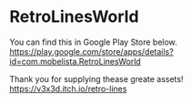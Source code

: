 # RetroLinesWorld
You can find this in Google Play Store below.<br>
https://play.google.com/store/apps/details?id=com.mobelista.RetroLinesWorld

Thank you for supplying thease greate assets!<br>
https://v3x3d.itch.io/retro-lines
